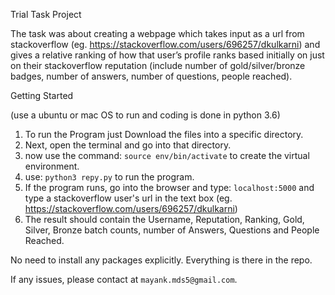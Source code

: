 Trial Task Project

The task was about creating a webpage which takes input as a url from stackoverflow (eg. https://stackoverflow.com/users/696257/dkulkarni) and gives a relative ranking of how that user’s profile ranks based initially on just on their stackoverflow reputation (include number of gold/silver/bronze badges, number of answers, number of questions, people reached). 


Getting Started

(use a ubuntu or mac OS to run and coding is done in python 3.6)
1. To run the Program just Download the files into a specific directory.
2. Next, open the terminal and go into that directory.
3. now use the command:
		`source env/bin/activate`
to create the virtual environment.
4. use: 
		`python3 repy.py`
   to run the program.
5. If the program runs, go into the browser and type: 
		`localhost:5000`
  and type a stackoverflow user's url in the text box (eg. https://stackoverflow.com/users/696257/dkulkarni) 
6. The result should contain the Username, Reputation, Ranking, Gold, Silver, Bronze batch counts, number of Answers, Questions and People Reached.

No need to install any packages explicitly. Everything is there in the repo.

If any issues, please contact at `mayank.mds5@gmail.com`.
